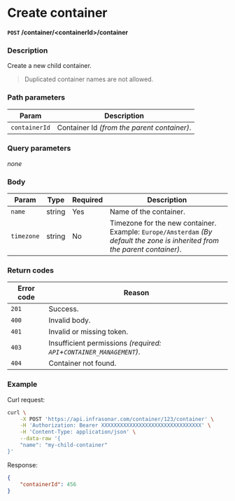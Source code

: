 # Create container
**`POST` /container/<containerId\>/container**

### Description
Create a new child container.

> Duplicated container names are not allowed.

### Path parameters
Param               | Description
--------------------|-------------
`containerId`       | Container Id _(from the parent container)_.

### Query parameters
_none_

### Body
Param       | Type      | Required  | Description
------------|-----------|-----------|-------------
`name`      | string    | Yes       | Name of the container.
`timezone`  | string    | No        | Timezone for the new container. Example: `Europe/Amsterdam` _(By default the zone is inherited from the parent container)_.

### Return codes
Error code  | Reason
------------|--------
`201`       | Success.
`400`       | Invalid body.
`401`       | Invalid or missing token.
`403`       | Insufficient permissions _(required: `API`+`CONTAINER_MANAGEMENT`)_.
`404`       | Container not found.

### Example
Curl request:
```bash
curl \
    -X POST 'https://api.infrasonar.com/container/123/container' \
    -H 'Authorization: Bearer XXXXXXXXXXXXXXXXXXXXXXXXXXXXXXXX' \
    -H 'Content-Type: application/json' \
    --data-raw '{
    "name": "my-child-container"
}'
```

Response:
```json
{
    "containerId": 456
}
```
